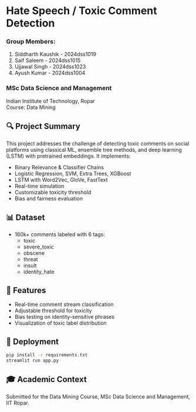 
# Hate Speech / Toxic Comment Detection

### Group Members:
1. Siddharth Kaushik - 2024dss1019
2. Saif Saleem - 2024dss1015
3. Ujjawal Singh - 2024dss1023
4. Ayush Kumar - 2024dss1004

### MSc Data Science and Management  
Indian Institute of Technology, Ropar  
Course: Data Mining

## 🔍 Project Summary
This project addresses the challenge of detecting toxic comments on social platforms using classical ML, ensemble tree methods, and deep learning (LSTM) with pretrained embeddings. It implements:

- Binary Relevance & Classifier Chains
- Logistic Regression, SVM, Extra Trees, XGBoost
- LSTM with Word2Vec, GloVe, FastText
- Real-time simulation
- Customizable toxicity threshold
- Bias and fairness evaluation

## 📊 Dataset
- 160k+ comments labeled with 6 tags:
  - toxic
  - severe_toxic
  - obscene
  - threat
  - insult
  - identity_hate

## 🧪 Features
- Real-time comment stream classification
- Adjustable threshold for toxicity
- Bias testing on identity-sensitive phrases
- Visualization of toxic label distribution

## 🚀 Deployment
```bash
pip install -r requirements.txt
streamlit run app.py
```

## 🎓 Academic Context
Submitted for the Data Mining Course, MSc Data Science and Management, IIT Ropar.
